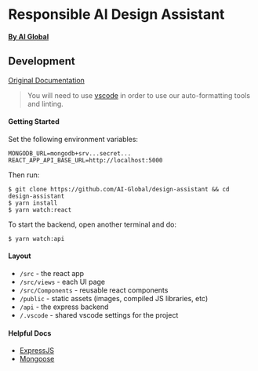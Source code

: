 # Responsible AI Design Assistant

#### [By AI Global](https://ai-global.org/)

## Development

[Original Documentation](https://github.com/AI-Global/design-assistant/tree/master/docs)

> You will need to use [vscode](https://code.visualstudio.com/) in order to use our auto-formatting tools and linting.

#### Getting Started

Set the following environment variables:

```
MONGODB_URL=mongodb+srv...secret...
REACT_APP_API_BASE_URL=http://localhost:5000
```

Then run:

```
$ git clone https://github.com/AI-Global/design-assistant && cd design-assistant
$ yarn install
$ yarn watch:react
```

To start the backend, open another terminal and do:

```
$ yarn watch:api
```

#### Layout

- `/src` - the react app
- `/src/views` - each UI page
- `/src/Components` - reusable react components
- `/public` - static assets (images, compiled JS libraries, etc)
- `/api` - the express backend
- `/.vscode` - shared vscode settings for the project

#### Helpful Docs

- [ExpressJS](https://expressjs.com/en/5x/api.html)
- [Mongoose](https://mongoosejs.com/docs/guide.html)
